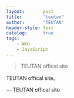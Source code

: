 ```yaml
---
layout:       post
title:        "teutan"
author:       "TEUTAN"
header-style: text
catalog:      true
tags:
    - Web
    - JavaScript
---
```


> TEUTAN offical site

TEUTAN offical site。

— TEUTAN offical site
